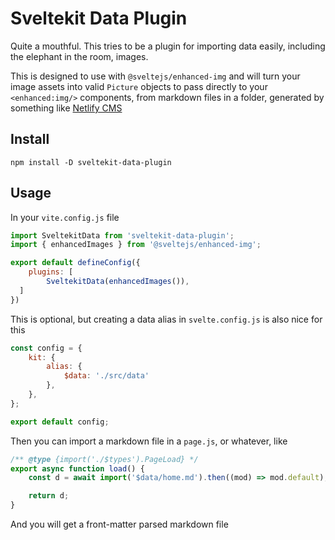 # Sveltekit Data Plugin

Quite a mouthful. This tries to be a plugin for importing data easily, including the elephant in the room, images.

This is designed to use with `@sveltejs/enhanced-img` and will turn your image assets into valid `Picture` objects to pass directly to your `<enhanced:img/>` components, from markdown files in a folder, generated by something like [Netlify CMS](https://decapcms.org/docs/intro/)

## Install

```
npm install -D sveltekit-data-plugin
```

## Usage

In your `vite.config.js` file

```vite.config.js
import SveltekitData from 'sveltekit-data-plugin';
import { enhancedImages } from '@sveltejs/enhanced-img';

export default defineConfig({
	plugins: [
		SveltekitData(enhancedImages()),
  ]
})
```

This is optional, but creating a data alias in `svelte.config.js` is also nice for this

```svelte.config.js
const config = {
	kit: {
		alias: {
			$data: './src/data'
		},
	},
};

export default config;
```

Then you can import a markdown file in a `page.js`, or whatever, like

```page.js
/** @type {import('./$types').PageLoad} */
export async function load() {
	const d = await import('$data/home.md').then((mod) => mod.default);

	return d;
}
```

And you will get a front-matter parsed markdown file
